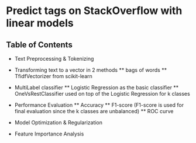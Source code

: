 # Predict tags on StackOverflow with linear models

## Table of Contents
* Text Preprocessing & Tokenizing

* Transforming text to a vector in 2 methods
** bags of words
** TfidfVectorizer from scikit-learn

* MultiLabel classifier
** Logistic Regression as the basic classifier
** OneVsRestClassifier used on top of the Logistic Regression for k classes

* Performance Evaluation
** Accuracy
** F1-score (F1-score is used for final evaluation since the k classes are unbalanced)
** ROC curve

* Model Optimization & Regularization

* Feature Importance Analysis

